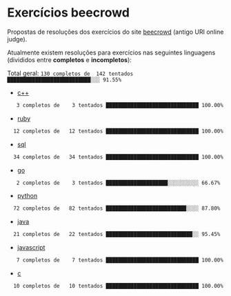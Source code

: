 # Exercícios beecrowd

Propostas de resoluções dos exercícios do site [beecrowd](https://www.beecrowd.com.br/) (antigo URI online judge).

Atualmente existem resoluções para exercícios nas seguintes linguagens (divididos entre **completos** e **incompletos**):

Total geral: `130 completos de  142 tentados ███████████████████████████░░░ 91.55%`

- [c++](./c++/)

```txt
   3 completos de    3 tentados ██████████████████████████████ 100.00%
```

- [ruby](./ruby/)

```txt
  12 completos de   12 tentados ██████████████████████████████ 100.00%
```

- [sql](./sql/)

```txt
  34 completos de   34 tentados ██████████████████████████████ 100.00%
```

- [go](./go/)

```txt
   2 completos de    3 tentados ████████████████████░░░░░░░░░░ 66.67%
```

- [python](./python/)

```txt
  72 completos de   82 tentados ██████████████████████████░░░░ 87.80%
```

- [java](./java/)

```txt
  21 completos de   22 tentados ████████████████████████████░░ 95.45%
```

- [javascript](./javascript/)

```txt
   7 completos de    7 tentados ██████████████████████████████ 100.00%
```

- [c](./c/)

```txt
  10 completos de   10 tentados ██████████████████████████████ 100.00%
```

